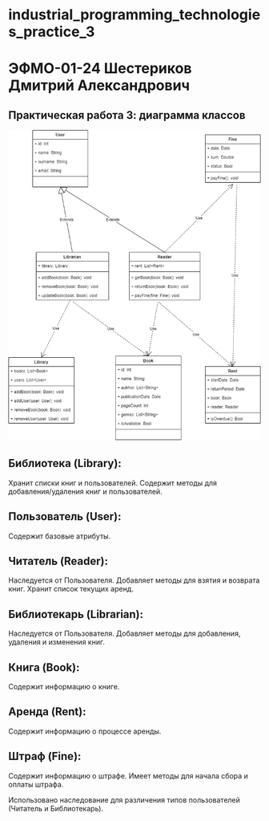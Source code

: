 # industrial_programming_technologies_practice_3
# ЭФМО-01-24 Шестериков Дмитрий Александрович
## Практическая работа 3: диаграмма классов

![диаграмма классов](https://github.com/shester1kov/industrial_programming_technologies_practice_3/blob/main/%D0%B4%D0%B8%D0%B0%D0%B3%D1%80%D0%B0%D0%BC%D0%BC%D0%B0%20%D0%BA%D0%BB%D0%B0%D1%81%D1%81%D0%BE%D0%B2.png)


## Библиотека (Library):
Хранит списки книг и пользователей.
Содержит методы для добавления/удаления книг и пользователей.

## Пользователь (User):
Содержит базовые атрибуты.
## Читатель (Reader):
Наследуется от Пользователя.
Добавляет методы для взятия и возврата книг.
Хранит список текущих аренд.
## Библиотекарь (Librarian):
Наследуется от Пользователя.
Добавляет методы для добавления, удаления и изменения книг.
## Книга (Book):
Содержит информацию о книге.

## Аренда (Rent):
Содержит информацию о процессе аренды.

## Штраф (Fine):
Содержит информацию о штрафе.
Имеет методы для начала сбора и оплаты штрафа.


Использовано наследование для различения типов пользователей (Читатель и Библиотекарь).
